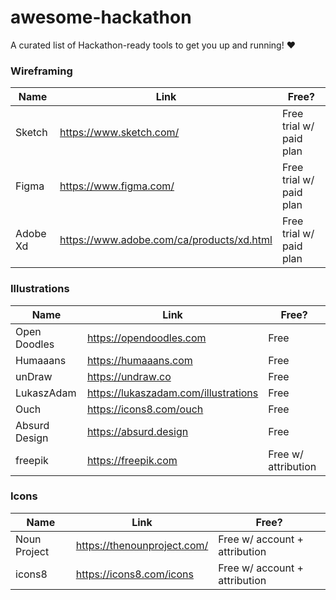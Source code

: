 # awesome-hackathon
A curated list of Hackathon-ready tools to get you up and running! ♥️


### Wireframing

|Name|Link|Free?|
|----|----|----|
|Sketch|https://www.sketch.com/ |Free trial w/ paid plan|
|Figma|https://www.figma.com/	|Free trial w/ paid plan|
|Adobe Xd|https://www.adobe.com/ca/products/xd.html	|Free trial w/ paid plan
			
### Illustrations	

|Name|Link|Free?|
|----|----|----|
|Open Doodles|https://opendoodles.com	|Free|
|Humaaans|https://humaaans.com	|Free|
|unDraw|https://undraw.co	|Free|
|LukaszAdam|https://lukaszadam.com/illustrations	|Free|
|Ouch|https://icons8.com/ouch	|Free|
|Absurd Design|https://absurd.design	|Free|
|freepik|https://freepik.com	|Free w/ attribution|
			
### Icons	

|Name|Link|Free?|
|----|----|----|
|Noun Project|https://thenounproject.com/	|Free w/ account + attribution|
|icons8|https://icons8.com/icons	|Free w/ account + attribution|
